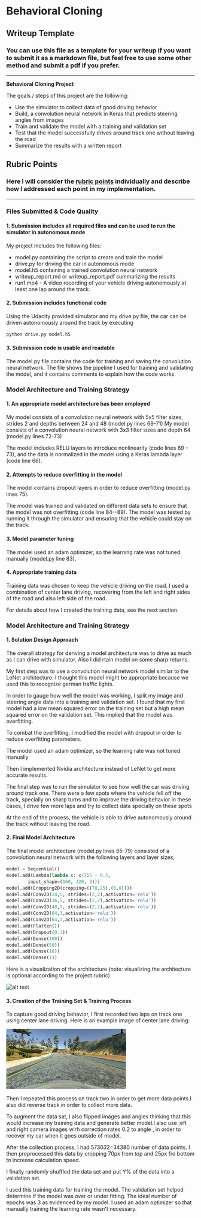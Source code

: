 # **Behavioral Cloning** 

## Writeup Template

### You can use this file as a template for your writeup if you want to submit it as a markdown file, but feel free to use some other method and submit a pdf if you prefer.

---

**Behavioral Cloning Project**

The goals / steps of this project are the following:
* Use the simulator to collect data of good driving behavior
* Build, a convolution neural network in Keras that predicts steering angles from images
* Train and validate the model with a training and validation set
* Test that the model successfully drives around track one without leaving the road
* Summarize the results with a written report


[//]: # (Image References)

[image1]: https://devblogs.nvidia.com/wp-content/uploads/2016/08/cnn-architecture-624x890.png "Model Visualization"
[image2]: ./examples/center.jpg "Center Image"

## Rubric Points
### Here I will consider the [rubric points](https://review.udacity.com/#!/rubrics/432/view) individually and describe how I addressed each point in my implementation.  

---
### Files Submitted & Code Quality

#### 1. Submission includes all required files and can be used to run the simulator in autonomous mode

My project includes the following files:
* model.py containing the script to create and train the model
* drive.py for driving the car in autonomous mode
* model.h5 containing a trained convolution neural network 
* writeup_report.md or writeup_report.pdf summarizing the results
* run1.mp4 - A video recording of your vehicle driving autonomously at least one lap around the track.

#### 2. Submission includes functional code
Using the Udacity provided simulator and my drive.py file, the car can be driven autonomously around the track by executing 
```sh
python drive.py model.h5
```

#### 3. Submission code is usable and readable

The model.py file contains the code for training and saving the convolution neural network. The file shows the pipeline I used for training and validating the model, and it contains comments to explain how the code works.

### Model Architecture and Training Strategy

#### 1. An appropriate model architecture has been employed

My model consists of a convolution neural network with 5x5 filter sizes, strides 2 and depths between 24 and 48 (model.py lines 69-71) 
My model consists of a convolution neural network with 3x3 filter sizes and depth 64 (model.py lines 72-73)

The model includes RELU layers to introduce nonlinearity (code lines 69 - 73), and the data is normalized in the model using a Keras lambda layer (code line 66). 

#### 2. Attempts to reduce overfitting in the model

The model contains dropout layers in order to reduce overfitting (model.py lines 75). 

The model was trained and validated on different data sets to ensure that the model was not overfitting (code line 84--89). The model was tested by running it through the simulator and ensuring that the vehicle could stay on the track.

#### 3. Model parameter tuning

The model used an adam optimizer, so the learning rate was not tuned manually (model.py line 83).

#### 4. Appropriate training data

Training data was chosen to keep the vehicle driving on the road. I used a combination of center lane driving, recovering from the left and right sides of the road and also left side of the road. 

For details about how I created the training data, see the next section. 

### Model Architecture and Training Strategy

#### 1. Solution Design Approach

The overall strategy for deriving a model architecture was to drive as much as I can drive with simulator. Also I did rtain model on some sharp returns.

My first step was to use a convolution neural network model similar to the LeNet architecture. I thought this model might be appropriate because we used this to recognize german traffic lights.

In order to gauge how well the model was working, I split my image and steering angle data into a training and validation set. I found that my first model had a low mean squared error on the training set but a high mean squared error on the validation set. This implied that the model was overfitting. 

To combat the overfitting, I modified the model with dropout in order to reduce overfitting parameters.

The model used an adam optimizer, so the learning rate was not tuned manually

Then I implemented Nvidia architecture instead of LeNet to get more accurate results.

The final step was to run the simulator to see how well the car was driving around track one. There were a few spots where the vehicle fell off the track, specially on sharp turns and to improve the driving behavior in these cases, I drive few more laps and try to collect data specially on these spots

At the end of the process, the vehicle is able to drive autonomously around the track without leaving the road.

#### 2. Final Model Architecture

The final model architecture (model.py lines 65-79) consisted of a convolution neural network with the following layers and layer sizes;
```python
model = Sequential()
model.add(Lambda(lambda x: x/255 - 0.5,
        input_shape=(160, 320, 3)))
model.add(Cropping2D(cropping=((70,25),(0,0))))
model.add(Conv2D(24,5, strides=(2,2),activation='relu'))
model.add(Conv2D(36,5, strides=(2,2),activation='relu'))
model.add(Conv2D(48,5, strides=(2,2),activation='relu'))
model.add(Conv2D(64,3,activation='relu'))
model.add(Conv2D(64,3,activation='relu'))
model.add(Flatten())
model.add(Dropout(0.3))
model.add(Dense(100))
model.add(Dense(50))
model.add(Dense(10))
model.add(Dense(1))
```

Here is a visualization of the architecture (note: visualizing the architecture is optional according to the project rubric)

![alt text][image1]

#### 3. Creation of the Training Set & Training Process

To capture good driving behavior, I first recorded two laps on track one using center lane driving. Here is an example image of center lane driving:

![alt text][image2]


Then I repeated this process on track two in order to get more data points.I also did reverse track in order to collect more data.

To augment the data sat, I also flipped images and angles thinking that this would increase my training data and generate better model.I also use ;eft and right camera images wirh correction rates 0.2 to angle , in order to recover my car when it goes outside of model.


After the collection process, I had 5730*3*2=34380 number of data points. I then preprocessed this data by cropping 70px from top and 25px fro bottom to increase calculation speed.


I finally randomly shuffled the data set and put Y% of the data into a validation set. 

I used this training data for training the model. The validation set helped determine if the model was over or under fitting. The ideal number of epochs was 3 as evidenced by my model. I used an adam optimizer so that manually training the learning rate wasn't necessary.
